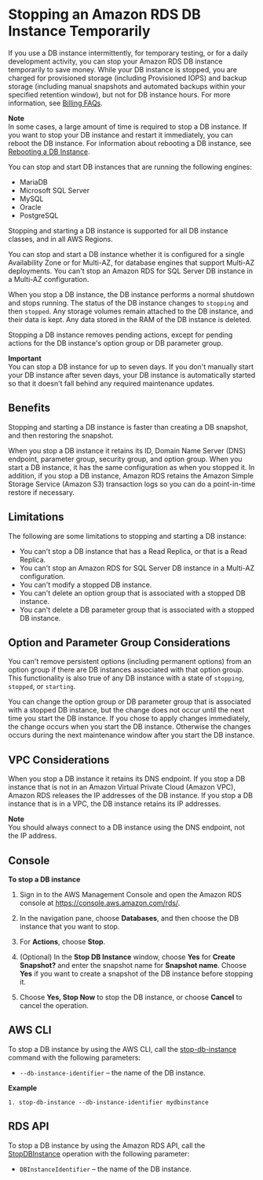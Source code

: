 # Stopping an Amazon RDS DB Instance Temporarily<a name="USER_StopInstance"></a>

If you use a DB instance intermittently, for temporary testing, or for a daily development activity, you can stop your Amazon RDS DB instance temporarily to save money\. While your DB instance is stopped, you are charged for provisioned storage \(including Provisioned IOPS\) and backup storage \(including manual snapshots and automated backups within your specified retention window\), but not for DB instance hours\. For more information, see [Billing FAQs](http://aws.amazon.com/rds/faqs/#billing)\. 

**Note**  
In some cases, a large amount of time is required to stop a DB instance\. If you want to stop your DB instance and restart it immediately, you can reboot the DB instance\. For information about rebooting a DB instance, see [Rebooting a DB Instance](USER_RebootInstance.md)\.

You can stop and start DB instances that are running the following engines: 
+ MariaDB
+ Microsoft SQL Server
+ MySQL
+ Oracle
+ PostgreSQL

Stopping and starting a DB instance is supported for all DB instance classes, and in all AWS Regions\. 

You can stop and start a DB instance whether it is configured for a single Availability Zone or for Multi\-AZ, for database engines that support Multi\-AZ deployments\. You can't stop an Amazon RDS for SQL Server DB instance in a Multi\-AZ configuration\. 

When you stop a DB instance, the DB instance performs a normal shutdown and stops running\. The status of the DB instance changes to `stopping` and then `stopped`\. Any storage volumes remain attached to the DB instance, and their data is kept\. Any data stored in the RAM of the DB instance is deleted\. 

Stopping a DB instance removes pending actions, except for pending actions for the DB instance's option group or DB parameter group\.

**Important**  
You can stop a DB instance for up to seven days\. If you don't manually start your DB instance after seven days, your DB instance is automatically started so that it doesn't fall behind any required maintenance updates\.

## Benefits<a name="USER_StopInstance.Benefits"></a>

Stopping and starting a DB instance is faster than creating a DB snapshot, and then restoring the snapshot\. 

When you stop a DB instance it retains its ID, Domain Name Server \(DNS\) endpoint, parameter group, security group, and option group\. When you start a DB instance, it has the same configuration as when you stopped it\. In addition, if you stop a DB instance, Amazon RDS retains the Amazon Simple Storage Service \(Amazon S3\) transaction logs so you can do a point\-in\-time restore if necessary\. 

## Limitations<a name="USER_StopInstance.Limitations"></a>

The following are some limitations to stopping and starting a DB instance: 
+ You can't stop a DB instance that has a Read Replica, or that is a Read Replica\.
+ You can't stop an Amazon RDS for SQL Server DB instance in a Multi\-AZ configuration\.
+ You can't modify a stopped DB instance\.
+ You can't delete an option group that is associated with a stopped DB instance\.
+ You can't delete a DB parameter group that is associated with a stopped DB instance\.

## Option and Parameter Group Considerations<a name="USER_StopInstance.OGPG"></a>

You can't remove persistent options \(including permanent options\) from an option group if there are DB instances associated with that option group\. This functionality is also true of any DB instance with a state of `stopping`, `stopped`, or `starting`\. 

You can change the option group or DB parameter group that is associated with a stopped DB instance, but the change does not occur until the next time you start the DB instance\. If you chose to apply changes immediately, the change occurs when you start the DB instance\. Otherwise the changes occurs during the next maintenance window after you start the DB instance\. 

## VPC Considerations<a name="USER_StopInstance.VPC"></a>

When you stop a DB instance it retains its DNS endpoint\. If you stop a DB instance that is not in an Amazon Virtual Private Cloud \(Amazon VPC\), Amazon RDS releases the IP addresses of the DB instance\. If you stop a DB instance that is in a VPC, the DB instance retains its IP addresses\. 

**Note**  
You should always connect to a DB instance using the DNS endpoint, not the IP address\.

## Console<a name="USER_StopInstance.CON"></a>

**To stop a DB instance**

1. Sign in to the AWS Management Console and open the Amazon RDS console at [https://console\.aws\.amazon\.com/rds/](https://console.aws.amazon.com/rds/)\.

1. In the navigation pane, choose **Databases**, and then choose the DB instance that you want to stop\. 

1. For **Actions**, choose **Stop**\. 

1. \(Optional\) In the **Stop DB Instance** window, choose **Yes** for **Create Snapshot?** and enter the snapshot name for **Snapshot name**\. Choose **Yes** if you want to create a snapshot of the DB instance before stopping it\. 

1. Choose **Yes, Stop Now** to stop the DB instance, or choose **Cancel** to cancel the operation\.

## AWS CLI<a name="USER_StopInstance.CLI"></a>

To stop a DB instance by using the AWS CLI, call the [stop\-db\-instance](https://docs.aws.amazon.com/cli/latest/reference/rds/stop-db-instance.html) command with the following parameters: 
+ `--db-instance-identifier` – the name of the DB instance\. 

**Example**  

```
1. stop-db-instance --db-instance-identifier mydbinstance
```

## RDS API<a name="USER_StopInstance.API"></a>

To stop a DB instance by using the Amazon RDS API, call the [StopDBInstance](https://docs.aws.amazon.com/AmazonRDS/latest/APIReference/API_StopDBInstance.html) operation with the following parameter: 
+ `DBInstanceIdentifier` – the name of the DB instance\. 